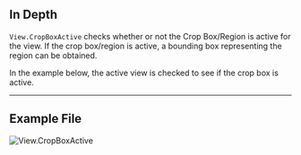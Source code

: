 ## In Depth
`View.CropBoxActive` checks whether or not the Crop Box/Region is active for the view. If the crop box/region is active, a bounding box representing the region can be obtained.

In the example below, the active view is checked to see if the crop box is active.
___
## Example File

![View.CropBoxActive](./Revit.Elements.Views.View.CropBoxActive_img.jpg)
